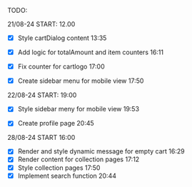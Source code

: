 TODO:


21/08-24
START: 12.00
- [x] Style cartDialog content 13:35
- [x] Add logic for totalAmount and item counters 16:11
- [x] Fix counter for cartlogo 17:00
- [x] Create sidebar menu for mobile view 17:50


22/08-24
START: 19:00
- [x] Style sidebar meny for mobile view 19:53
- [x] Create profile page 20:45


28/08-24
START 16:00
- [x] Render and style dynamic message for empty cart 16:29
- [x] Render content for collection pages 17:12
- [x] Style collection pages 17:50
- [x] Implement search function 20:44
